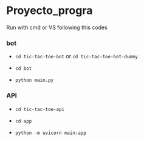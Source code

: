 # Proyecto_progra
Run with cmd or VS following this codes

### bot
- `cd tic-tac-toe-bot`   or    `cd tic-tac-toe-bot-dummy`

- `cd bot`

- `python main.py`


### API
- `cd tic-tac-toe-api`

- `cd app`

- `python -m uvicorn main:app`